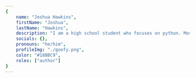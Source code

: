 ```yaml
---
{
	name: "Joshua Hawkins",
	firstName: "Joshua",
	lastName: "Hawkins",
	description: "I am a high school student who focuses on python. Most of my scripts I have made where just for fun or to work something out that I couldn't.",
	socials: {},
	pronouns: "he/him",
	profileImg: "./goofy.png",
	color: "#18BBC9",
	roles: ["author"]
}
---
```


